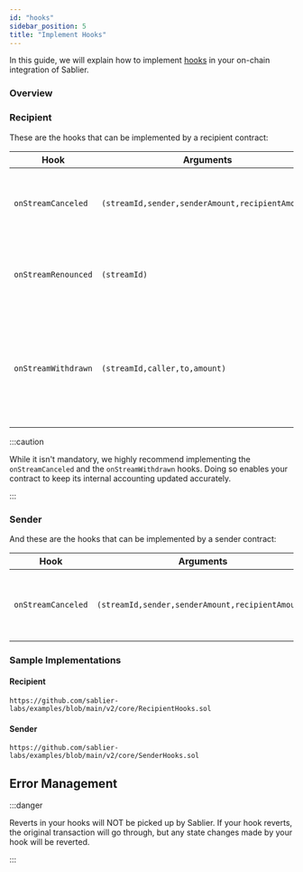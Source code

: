 ```yaml
---
id: "hooks"
sidebar_position: 5
title: "Implement Hooks"
---
```


In this guide, we will explain how to implement [hooks](/concepts/protocol/hooks) in your on-chain integration of
Sablier.

### Overview

### Recipient

These are the hooks that can be implemented by a recipient contract:

| Hook                | Arguments                                        | Description                                                                      |
| ------------------- | ------------------------------------------------ | -------------------------------------------------------------------------------- |
| `onStreamCanceled`  | `(streamId,sender,senderAmount,recipientAmount)` | Called when the stream is canceled by the sender.                                |
| `onStreamRenounced` | `(streamId)`                                     | Called when the stream is renounced by the sender.                               |
| `onStreamWithdrawn` | `(streamId,caller,to,amount)`                    | Called when the sender or an an approved NFT operator withdraws from the stream. |

:::caution

While it isn't mandatory, we highly recommend implementing the `onStreamCanceled` and the `onStreamWithdrawn` hooks.
Doing so enables your contract to keep its internal accounting updated accurately.

:::

### Sender

And these are the hooks that can be implemented by a sender contract:

| Hook               | Arguments                                        | Description                                       |
| ------------------ | ------------------------------------------------ | ------------------------------------------------- |
| `onStreamCanceled` | `(streamId,sender,senderAmount,recipientAmount)` | Called when the stream is canceled by the sender. |

### Sample Implementations

#### Recipient

```solidity reference title="Sablier Recipient Hooks"
https://github.com/sablier-labs/examples/blob/main/v2/core/RecipientHooks.sol
```

#### Sender

```solidity reference title="Sablier Sender Hooks"
https://github.com/sablier-labs/examples/blob/main/v2/core/SenderHooks.sol
```

## Error Management

:::danger

Reverts in your hooks will NOT be picked up by Sablier. If your hook reverts, the original transaction will go through,
but any state changes made by your hook will be reverted.

:::
